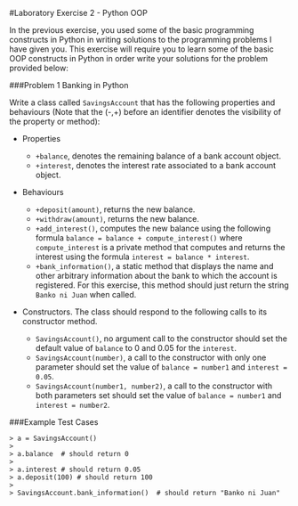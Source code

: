 #Laboratory Exercise 2 - Python OOP

In the previous exercise, you used some of the basic programming constructs in Python in writing solutions to the programming problems I have given you. This exercise will require you to learn some of the basic OOP constructs in Python in order write your solutions for the problem provided below:


###Problem 1 Banking in Python

Write a class called `SavingsAccount` that has the following properties and behaviours (Note that the (-,+) before an identifier denotes the visibility of the property or method):

- Properties 
  - `+balance`, denotes the remaining balance of a bank account object.
  - `+interest`, denotes the interest rate associated to a bank account object.
- Behaviours
  - `+deposit(amount)`, returns the new balance.
  - `+withdraw(amount)`, returns the new balance.
  - `+add_interest()`, computes the new balance using the following formula `balance = balance + compute_interest()` where `compute_interest` is a private method that computes and returns the interest using the formula `interest = balance * interest`.
  - `+bank_information()`, a static method that displays the name and other arbitrary information about the bank to which the account is registered. For this exercise, this method should just return the string `Banko ni Juan` when called.  

- Constructors. The class should respond to the following calls to its constructor method.
  - `SavingsAccount()`, no argument call to the constructor should set the default value of `balance` to 0 and 0.05 for the `interest`.
  - `SavingsAccount(number)`, a call to the constructor with only one parameter should set the value of `balance = number1` and `interest = 0.05`. 
  - `SavingsAccount(number1, number2)`, a call to the constructor with both parameters set should set the value of `balance = number1` and `interest = number2`.
  
 ###Example Test Cases
 
 ```
 > a = SavingsAccount()
 >
 > a.balance  # should return 0
 >
 > a.interest # should return 0.05
 > a.deposit(100) # should return 100
 >
 > SavingsAccount.bank_information()  # should return "Banko ni Juan"
 ```
